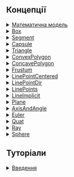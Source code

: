 ## Концепції

<!-- <details>
  <summary><a href="./concept/Overview.md#...">
    LinePoints
  </a></summary>
    ....
</details> -->

<details>
  <summary><a href="./concept/Overview.md#математична-модель">
    Математична модель
  </a></summary>
    Формальний опис системи за допомогою математичних концепцій та мови.
</details>

<details>
  <summary><a href="./concept/Overview.md#Box">
  Box
  </a></summary>
</details>

<details>
  <summary><a href="./concept/Overview.md#Segment">
  Segment
  </a></summary>
</details>

<details>
  <summary><a href="./concept/Overview.md#Capsule">
  Capsule
  </a></summary>
</details>

<details>
  <summary><a href="./concept/Overview.md#Triangle">
  Triangle
  </a></summary>
</details>

<details>
  <summary><a href="./concept/Overview.md#ConvexPolygon">
  ConvexPolygon
  </a></summary>
</details>

<details>
  <summary><a href="./concept/Overview.md#ConcavePolygon">
  ConcavePolygon
  </a></summary>
</details>

<details>
  <summary><a href="./concept/Overview.md#Frustum">
  Frustum
  </a></summary>
</details>

<details>
  <summary><a href="./concept/Overview.md#LinePointCentered">
  LinePointCentered
  </a></summary>
</details>

<details>
  <summary><a href="./concept/Overview.md#LinePointDir">
  LinePointDir
  </a></summary>
</details>

<details>
  <summary><a href="./concept/Overview.md#LinePoints">
  LinePoints
  </a></summary>
</details>

<details>
  <summary><a href="./concept/Overview.md#Plane">
  LineImplicit
  </a></summary>
</details>

<details>
  <summary><a href="./concept/Overview.md#Plane">
  Plane
  </a></summary>
</details>

<details>
  <summary><a href="./concept/Overview.md#AxisAndAngle">
  AxisAndAngle
  </a></summary>
</details>

<details>
  <summary><a href="./concept/Overview.md#Euler">
  Euler
  </a></summary>
</details>

<details>
  <summary><a href="./concept/Overview.md#Quat">
  Quat
  </a></summary>
</details>

<details>
  <summary><a href="./concept/Overview.md#Ray">
  Ray
  </a></summary>
</details>

<details>
  <summary><a href="./concept/Overview.md#Sphere">
  Sphere
  </a></summary>
</details>

## Туторіали

<details>
  <summary><a href="./tutorial/Introduction.md">
    Введення
  </a></summary>
    Стаття описує основні особливості модуля та принципи його використання.
</details>
